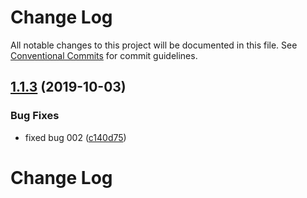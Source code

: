 # Change Log

All notable changes to this project will be documented in this file.
See [Conventional Commits](https://conventionalcommits.org) for commit guidelines.

## [1.1.3](https://github.com/mpvineesh/lerna/compare/pcs-ui-snippets@1.1.2...pcs-ui-snippets@1.1.3) (2019-10-03)


### Bug Fixes

* fixed bug 002 ([c140d75](https://github.com/mpvineesh/lerna/commit/c140d75))





# Change Log
